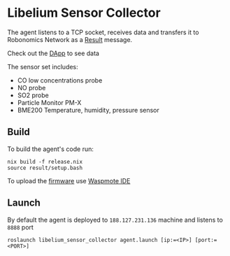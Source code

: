 # Libelium Sensor Collector

The agent listens to a TCP socket, receives data and transfers it to Robonomics Network as a [Result](https://wiki.robonomics.network/agent_development/market_messages/#result) message.

Check out the [DApp](https://dapp.robonomics.network/#/sensors/airalab/QmbQT8cj9TJKfYVaidfShnrEX1g14yTC9bdG1XbcRX73wY/0xFfd95814A77884AfF78B7e6eAFCEbB81c3C2D765/) to see data

The sensor set includes:

* CO low concentrations probe
* NO probe
* SO2 probe
* Particle Monitor PM-X
* BME200 Temperature, humidity, pressure sensor

## Build

To build the agent's code run:

```
nix build -f release.nix
source result/setup.bash
```

To upload the [firmware](firmware/waspmote_ide) use [Waspmote IDE](http://www.libelium.com/products/waspmote/)

## Launch

By default the agent is deployed to `188.127.231.136` machine and listens to `8888` port

```
roslaunch libelium_sensor_collector agent.launch [ip:=<IP>] [port:=<PORT>]
```

